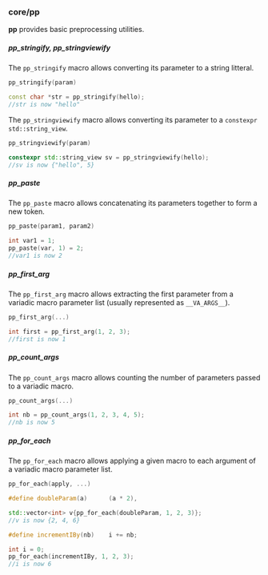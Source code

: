 ### core/pp

**pp** provides basic preprocessing utilities.

##### pp_stringify, pp_stringviewify
The `pp_stringify` macro allows converting its parameter to a string litteral.

```cpp
pp_stringify(param)
```
```cpp
const char *str = pp_stringify(hello);
//str is now "hello"
```

The `pp_stringviewify` macro allows converting its parameter to a `constexpr std::string_view`.

```cpp
pp_stringviewify(param)
```
```cpp
constexpr std::string_view sv = pp_stringviewify(hello);
//sv is now {"hello", 5}
```

##### pp_paste
The `pp_paste` macro allows concatenating its parameters together to form a new token.

```cpp
pp_paste(param1, param2)
```
```cpp
int var1 = 1;
pp_paste(var, 1) = 2;
//var1 is now 2
```

##### pp_first_arg
The `pp_first_arg` macro allows extracting the first parameter from a variadic macro parameter list (usually represented as `__VA_ARGS__`).

```cpp
pp_first_arg(...)
```
```cpp
int first = pp_first_arg(1, 2, 3);
//first is now 1
```

##### pp_count_args
The `pp_count_args` macro allows counting the number of parameters passed to a variadic macro.

```cpp
pp_count_args(...)
```
```cpp
int nb = pp_count_args(1, 2, 3, 4, 5);
//nb is now 5
```

##### pp_for_each
The `pp_for_each` macro allows applying a given macro to each argument of a variadic macro parameter list.

```cpp
pp_for_each(apply, ...)
```
```cpp
#define doubleParam(a)      (a * 2),

std::vector<int> v{pp_for_each(doubleParam, 1, 2, 3)};
//v is now {2, 4, 6}
```
```cpp
#define incrementIBy(nb)    i += nb;

int i = 0;
pp_for_each(incrementIBy, 1, 2, 3);
//i is now 6
```